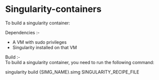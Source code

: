 # Singularity-containers

To build a singularity container:

Dependencies :-
* A VM with sudo privileges  
* Singularity installed on that VM

Build :-  
To build a singularity container, you need to run the following command:

singularity build {SIMG_NAME}.simg SINGULARITY_RECIPE_FILE

